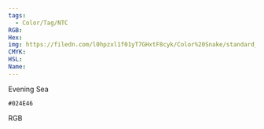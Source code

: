 ```yaml
---
tags:
  - Color/Tag/NTC
RGB:
Hex:
img: https://filedn.com/l0hpzxl1f01yT7GHxtF8cyk/Color%20Snake/standard_csv_to_svg/024E46.svg
CMYK:
HSL:
Name:
---
```

Evening Sea
```palette
#024E46
```
RGB

